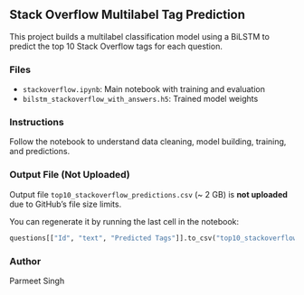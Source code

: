 ## Stack Overflow Multilabel Tag Prediction

This project builds a multilabel classification model using a BiLSTM to predict the top 10 Stack Overflow tags for each question.

### Files
- `stackoverflow.ipynb`: Main notebook with training and evaluation
- `bilstm_stackoverflow_with_answers.h5`: Trained model weights

### Instructions
Follow the notebook to understand data cleaning, model building, training, and predictions.

### Output File (Not Uploaded)
Output file `top10_stackoverflow_predictions.csv` (~ 2 GB) is **not uploaded** due to GitHub’s file size limits.

You can regenerate it by running the last cell in the notebook:

```python
questions[["Id", "text", "Predicted Tags"]].to_csv("top10_stackoverflow_predictions.csv", index=False)
```

### Author
Parmeet Singh
